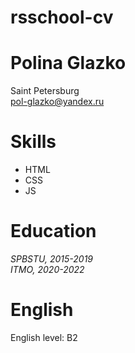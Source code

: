 # rsschool-cv
# Polina Glazko
Saint Petersburg  
pol-glazko@yandex.ru  
# Skills
* HTML
* CSS
* JS
# Education
*SPBSTU, 2015-2019*  
*ITMO, 2020-2022*  
# English
English level: B2  
